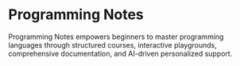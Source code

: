 # Programming Notes
Programming Notes empowers beginners to master programming languages through structured courses, interactive playgrounds, comprehensive documentation, and AI-driven personalized support.

